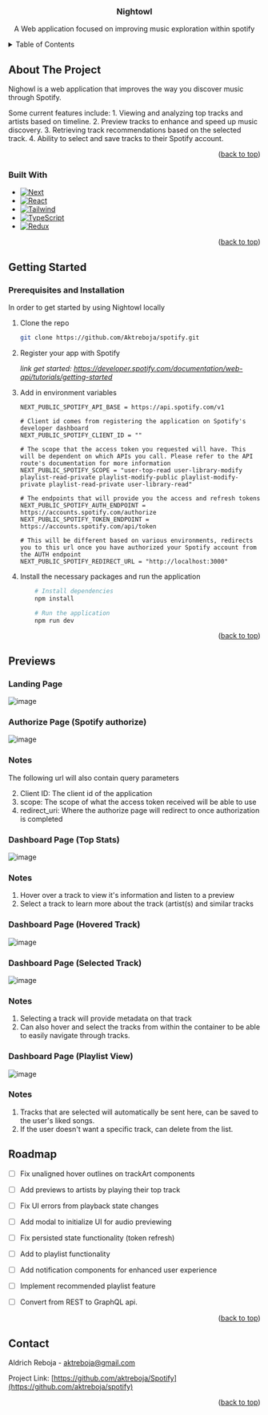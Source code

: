 
<a name="readme-top"></a>

<!-- PROJECT LOGO -->
<br />
<div align="center">
<!--   <a href="https://github.com/othneildrew/Best-README-Template">
    <img src="images/logo.png" alt="Logo" width="80" height="80">
  </a> -->

  <h3 align="center">Nightowl</h3>

  <p align="center">
    A Web application focused on improving music exploration within spotify
  </p>
</div>



<!-- TABLE OF CONTENTS -->
<details>
  <summary>Table of Contents</summary>
  <ol>
    <li>
      <a href="#about-the-project">About The Project</a>
      <ul>
        <li><a href="#built-with">Built With</a></li>
      </ul>
    </li>
    <li>
      <a href="#getting-started">Getting Started</a>
      <ul>
        <li><a href="#prerequisites">Prerequisites</a></li>
        <li><a href="#installation">Installation</a></li>
      </ul>
    </li>
    <li><a href="#roadmap">Roadmap</a></li>
    <li><a href="#contact">Contact</a></li>
  </ol>
</details>



<!-- ABOUT THE PROJECT -->
## About The Project

Nighowl is a web application that improves the way you discover music through Spotify.


Some current features include:
    1. Viewing and analyzing top tracks and artists based on timeline.
    2. Preview tracks to enhance and speed up music discovery.
    3. Retrieving track recommendations based on the selected track.
    4. Ability to select and save tracks to their Spotify account.



<p align="right">(<a href="#readme-top">back to top</a>)</p>


### Built With

* [![Next][Next.js]][Next-url]
* [![React][React.js]][React-url]
* [![Tailwind][Tailwind]][Tailwind-url]
* [![TypeScript][TypeScript]][TypeScript-url]
* [![Redux][Redux]][Redux-url]

<p align="right">(<a href="#readme-top">back to top</a>)</p>

<!-- GETTING STARTED -->
## Getting Started

### Prerequisites and Installation

In order to get started by using Nightowl locally

1. Clone the repo
   ```sh
   git clone https://github.com/Aktreboja/spotify.git
   ```
2. Register your app with Spotify

    _link get started: https://developer.spotify.com/documentation/web-api/tutorials/getting-started_

3. Add in environment variables    

    ```env
    NEXT_PUBLIC_SPOTIFY_API_BASE = https://api.spotify.com/v1

    # Client id comes from registering the application on Spotify's developer dashboard
    NEXT_PUBLIC_SPOTIFY_CLIENT_ID = ""

    # The scope that the access token you requested will have. This will be dependent on which APIs you call. Please refer to the API route's documentation for more information
    NEXT_PUBLIC_SPOTIFY_SCOPE = "user-top-read user-library-modify playlist-read-private playlist-modify-public playlist-modify-private playlist-read-private user-library-read"

    # The endpoints that will provide you the access and refresh tokens 
    NEXT_PUBLIC_SPOTIFY_AUTH_ENDPOINT = https://accounts.spotify.com/authorize
    NEXT_PUBLIC_SPOTIFY_TOKEN_ENDPOINT = https://accounts.spotify.com/api/token
    
    # This will be different based on various environments, redirects you to this url once you have authorized your Spotify account from the AUTH endpoint
    NEXT_PUBLIC_SPOTIFY_REDIRECT_URL = "http://localhost:3000"

    ```

4. Install the necessary packages and run the application

    ```sh
        # Install dependencies
        npm install

        # Run the application
        npm run dev
    ```  

<p align="right">(<a href="#readme-top">back to top</a>)</p>


## Previews

### Landing Page


![image](https://github.com/Aktreboja/spotify/assets/15055373/36f4927b-1a6d-4e9a-90ed-54ecb8ff21c1)


### Authorize Page (Spotify authorize)

![image](https://github.com/Aktreboja/spotify/assets/15055373/1772601b-a014-4692-9045-44be65bbe410)

### Notes

The following url will also contain query parameters

2. Client ID: The client id of the application
3. scope: The scope of what the access token received will be able to use
4. redirect_uri: Where the authorize page will redirect to once authorization is completed
   

### Dashboard Page (Top Stats)

![image](https://github.com/Aktreboja/spotify/assets/15055373/18662b29-bfd1-41a6-baa7-8febd5187717)



### Notes

1. Hover over a track to view it's information and listen to a preview
2. Select a track to learn more about the track (artist(s) and similar tracks


### Dashboard Page (Hovered Track)

![image](https://github.com/Aktreboja/spotify/assets/15055373/fc80efcc-e77c-48b2-932e-f073452b71be)


### Dashboard Page (Selected Track)

![image](https://github.com/Aktreboja/spotify/assets/15055373/73ccfafd-f086-4984-be1b-67eb19e2433d)

### Notes

1. Selecting a track will provide metadata on that track
2. Can also hover and select the tracks from within the container to be able to easily navigate through tracks.


### Dashboard Page (Playlist View)

![image](https://github.com/Aktreboja/spotify/assets/15055373/a9d16e4e-6bf8-4be5-8491-8766d5808ed3)

### Notes

1. Tracks that are selected will automatically be sent here, can be saved to the user's liked songs.
2. If the user doesn't want a specific track, can delete from the list.

<!-- ROADMAP -->
## Roadmap
- [ ] Fix unaligned hover outlines on trackArt components
- [ ] Add previews to artists by playing their top track
- [ ] Fix UI errors from playback state changes
- [ ] Add modal to initialize UI for audio previewing
- [ ] Fix persisted state functionality (token refresh)
- [ ] Add to playlist functionality
- [ ] Add notification components for enhanced user experience
- [ ] Implement recommended playlist feature
- [ ] Convert from REST to GraphQL api.


<p align="right">(<a href="#readme-top">back to top</a>)</p>



<!-- CONTACT -->
## Contact

Aldrich Reboja - aktreboja@gmail.com

Project Link: [https://github.com/aktreboja/Spotify](https://github.com/aktreboja/spotify)

<p align="right">(<a href="#readme-top">back to top</a>)</p>


<!-- MARKDOWN LINKS & IMAGES -->
<!-- https://www.markdownguide.org/basic-syntax/#reference-style-links -->
[linkedin-shield]: https://img.shields.io/badge/-LinkedIn-black.svg?style=for-the-badge&logo=linkedin&colorB=555
[linkedin-url]: https://linkedin.com/in/aktreboja
[Next.js]: https://img.shields.io/badge/next.js-000000?style=for-the-badge&logo=nextdotjs&logoColor=white
[Next-url]: https://nextjs.org/
[TypeScript]: https://img.shields.io/badge/TypeScript-007ACC?style=for-the-badge&logo=typescript&logoColor=white
[TypeScript-url]: https://www.typescriptlang.org/
[React.js]: https://img.shields.io/badge/React-20232A?style=for-the-badge&logo=react&logoColor=61DAFB
[React-url]: https://reactjs.org/
[Tailwind]: https://img.shields.io/badge/tailwindcss-0F172A?style=for-the-badge&logo=tailwindcss
[Tailwind-url]: https://tailwindcss.com/
[Redux]: https://img.shields.io/badge/redux-593d88?style=for-the-badge&logo=redux
[Redux-url]: https://www.redux.js.org
